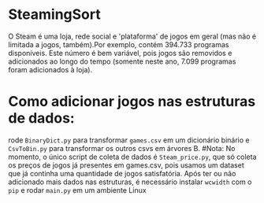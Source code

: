 # SteamingSort
O Steam é uma loja, rede social e 'plataforma' de jogos em geral (mas não é limitada a jogos, também).Por exemplo, contém 394.733 programas disponíveis. Este número é bem variável, pois jogos são removidos e adicionados ao longo do tempo (somente neste ano, 7.099 programas foram adicionados à loja).
# Como adicionar jogos nas estruturas de dados:
rode `BinaryDict.py` para transformar `games.csv` em um dicionário binário e `CsvToBin.py` para transformar os outros csvs em árvores B. #Nota: No momento, o único script de coleta de dados é `Steam_price.py`, que só coleta os preços de jogos já presentes em games.csv, pois usamos um dataset que já continha uma quantidade de jogos satisfatória.
Após ter ou não adicionado mais dados nas estruturas, é necessário instalar `wcwidth` com o `pip` e rodar `main.py` em um ambiente Linux
